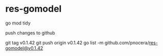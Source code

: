 # res-gomodel

go mod tidy

push changes to github

git tag v0.1.42
git push origin v0.1.42
go list -m github.com/pnocera/res-gomodel@v0.1.42
